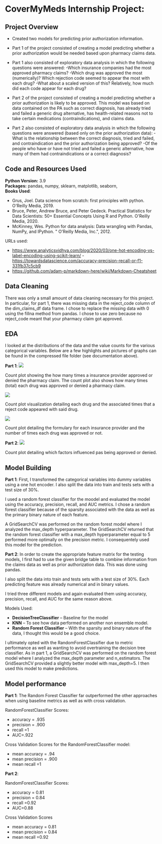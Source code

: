 # CoverMyMeds Internship Project: 

## Project Overview 
* Created two models for predicting prior authorization information. 

* Part 1 of the project consisted of creating a model predicting whether a prior authorization would be needed based upon pharmacy claims data. 
* Part 1 also consisted of exploratory data analysis in which the following questions were answered: 
-Which insurance companies had the most approved pharmacy claims? 
-Which drug was approved the most (numerically)? Which rejection code seemed to appear the most with each drug? 
-What about a scaled version of this? Relatively, how much did each code appear for each drug?

* Part 2 of the project consisted of creating a model predicting whether a prior authorization is likely to be approved. This model was based on data contained on the PA such as correct diagnosis, has already tried and failed a generic drug alternative, has health-related reasons not to take certain medications (contraindications), and claims data. 

* Part 2 also consisted of exploratory data analysis in which the following questions were answered (based only on the prior authorization data): 
-What is the relationship between the correct diagnosis, tried and failed, and contraindication and the prior authorization being approved? 
-Of the people who have or have not tried and failed a generic alternative, how many of them had contraindications or a correct diagnosis? 


## Code and Resources Used 
**Python Version:** 3.9  
**Packages:** pandas, numpy, sklearn, matplotlib, seaborn,    
**Books Used**: 
- Grus, Joel. Data science from scratch: first principles with python. O'Reilly Media, 2019.
- Bruce, Peter, Andrew Bruce, and Peter Gedeck. Practical Statistics for Data Scientists: 50+ Essential Concepts Using R and Python. O'Reilly Media, 2020.
- McKinney, Wes. Python for data analysis: Data wrangling with Pandas, NumPy, and IPython. " O'Reilly Media, Inc.", 2012.

URLs used: 
- https://www.analyticsvidhya.com/blog/2020/03/one-hot-encoding-vs-label-encoding-using-scikit-learn/
-https://towardsdatascience.com/accuracy-precision-recall-or-f1-331fb37c5cb9
- https://github.com/adam-p/markdown-here/wiki/Markdown-Cheatsheet


## Data Cleaning
There was only a small amount of data cleaning necessary for this project. In particular, for part 1, there was missing data in the reject_code column of the dim_claims_df data frame. I chose to replace the missing data with 0 using the fillna method from pandas. I chose to use zero because no reject_code meant that your pharmacy claim got approved. 


## EDA
I looked at the distributions of the data and the value counts for the various categorical variables. Below are a few highlights and pictures of graphs can be found in the compressed file folder (see documentation above). 

**Part 1**: 
![](bin_drug_reject_code.jpg)

Count plot showing the how many times a insurance provider approved or denied the pharmacy claim. The count plot also shows how many times (total) each drug was approved or denied a pharmacy claim. 

![](reject_code_with_drug.jpg)

Count plot visualization detailing each drug and the associated times that a reject code appeared with said drug. 

![](formulary_for_payer.jpg)

Count plot detailing the formulary for each insurance provider and the number of times each drug was approved or not. 

**Part 2**: 
![](factors_influence_pas.jpg)

Count plot detailing which factors influenced pas being approved or denied. 


## Model Building 

**Part 1**: 
First, I transformed the categorical variables into dummy variables using a one hot encoder. I also split the data into train and tests sets with a test size of 30%.   

I used a random forest classifier for the moodel and evaluated the model using the accuracy, precision, recall, and AUC metrics. I chose a random forest classifier because of the sparsity associated with the data as well as the primary binary nature of each feature. 

A GridSearchCV was performed on the random forest model where I analyzed the max_depth hyperparameter. The GridSearchCV returned that the random forest classifier with a max_depth hyperparameter equal to 5 performed more optimally on the precision metric. I consequentely used this model for the prediction. 

**Part 2**: 
In order to create the appropriate feature matrix for the testing models, I first had to use the given bridge table to combine information from the claims data as well as prior authorization data. This was done using pandas. 

I also split the data into train and tests sets with a test size of 30%. Each predicting feature was already numerical and in binary values. 

I tried three different models and again evaluated them using accuracy, precision, recall, and AUC for the same reason above. 

Models Used: 
*	**DecisionTreeClassifier** – Baseline for the model
*	**KNN** – To see how data performed on another non ensemble model. 
*	**Random Forest Classifier** – With the sparsity and binary nature of the data, I thought this would be a good choice. 

I ultimately opted with the RandomForestClassifier due to metric performance as well as wanting to avoid overtraining the decision tree classifier. As in part 1, a GridSearchCV was performed on the random forest model where I analyzed the max_depth parameter and n_estimators. The GridSearchCV provided a slightly better model with max_depth=5. I then used this model to make predictions. 

## Model performance

**Part 1**: 
The Random Forest Classifier far outperformed the other approaches when using baseline metrics as well as with cross validation. 

RandomForestClassifier Scores: 
*	accuracy = .935
*	precision = .900
*	recall =1
*	AUC=.922

Cross Validation Scores for the RandomForestClassifier model: 
*	mean accuracy = .94
*	mean precision = .900
*	mean recall =1

**Part 2**: 

RandomForestClassifier Scores: 
*	accuracy = 0.81
*	precision = 0.84
*	recall =0.92
*	AUC=0.88

Cross Validation Scores
*	mean accuracy = 0.81
*	mean precision = 0.84
*	mean recall =0.92




